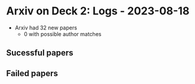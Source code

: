 # Arxiv on Deck 2: Logs - 2023-08-18

* Arxiv had 32 new papers
    * 0 with possible author matches

## Sucessful papers

## Failed papers

